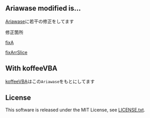 ﻿## Ariawase modified is...

[Ariawase](https://github.com/vbaidiot/ariawase)に若干の修正をしてます

修正箇所

[fixA](https://github.com/callmekohei/ariawase/pull/1)

[fixArrSlice](https://github.com/callmekohei/ariawase/pull/2)

## With koffeeVBA

[koffeeVBA](https://github.com/callmekohei/koffeeVBA)はこの`Ariawase`をもとにしてます

## License

This software is released under the MIT License, see [LICENSE.txt](./LICENSE.txt).
